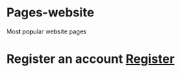 # Pages-website
Most popular website pages
# Register an account [Register](https://mohamed-gamal-mg.github.io/Pages-website/registrtion_pag.htm)

